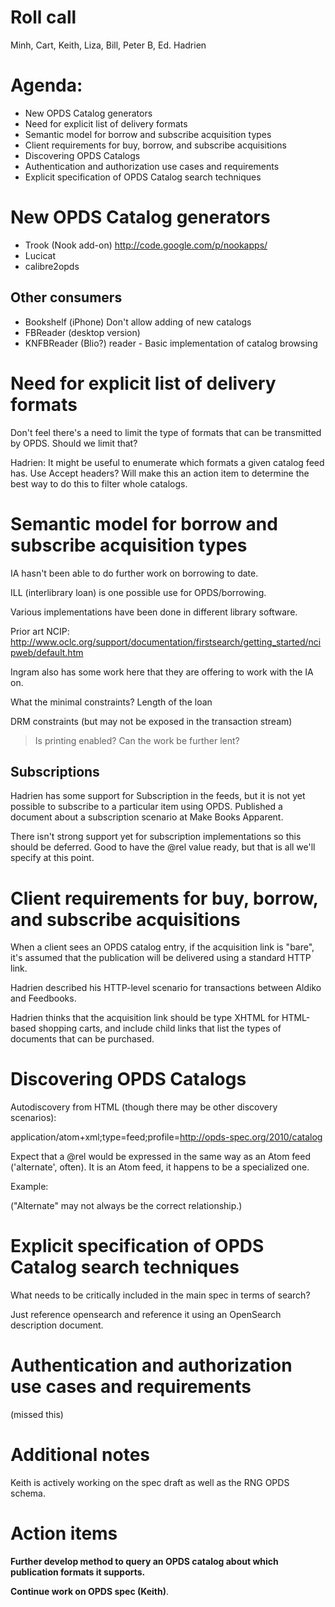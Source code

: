 # Roll call #

Minh, Cart, Keith, Liza, Bill, Peter B, Ed. Hadrien

# Agenda: #

  * New OPDS Catalog generators
  * Need for explicit list of delivery formats
  * Semantic model for borrow and subscribe acquisition types
  * Client requirements for buy, borrow, and subscribe acquisitions
  * Discovering OPDS Catalogs
  * Authentication and authorization use cases and requirements
  * Explicit specification of OPDS Catalog search techniques

# New OPDS Catalog generators #

  * Trook (Nook add-on) http://code.google.com/p/nookapps/
  * Lucicat
  * calibre2opds

## Other consumers ##

  * Bookshelf (iPhone)  Don't allow adding of new catalogs
  * FBReader (desktop version)
  * KNFBReader (Blio?) reader - Basic implementation of catalog browsing


# Need for explicit list of delivery formats #

Don't feel there's a need to limit the type of formats that can be
transmitted by OPDS.  Should we limit that?

Hadrien: It might be useful to enumerate which formats a given catalog
feed has.  Use Accept headers?  Will make this an action item to
determine the best way to do this to filter whole catalogs.

# Semantic model for borrow and subscribe acquisition types #

IA hasn't been able to do further work on borrowing to date.

ILL (interlibrary loan) is one possible use for OPDS/borrowing.

Various implementations have been done in different library software.

Prior art NCIP:
http://www.oclc.org/support/documentation/firstsearch/getting_started/ncipweb/default.htm

Ingram also has some work here that they are offering to work with the
IA on.

What the minimal constraints? Length of the loan

DRM constraints (but may not be exposed in the transaction stream)
> Is printing enabled?
> Can the work be further lent?

## Subscriptions ##

Hadrien has some support for Subscription in the feeds, but it is not
yet possible to subscribe to a particular item using OPDS.  Published a document about a subscription scenario at Make Books Apparent.

There isn't strong support yet for subscription implementations so
this should be deferred.  Good to have the @rel value ready, but that
is all we'll specify at this point.

# Client requirements for buy, borrow, and subscribe acquisitions #

When a client sees an OPDS catalog entry, if the acquisition link is
"bare", it's assumed that the publication will be delivered using a
standard HTTP link.

Hadrien described his HTTP-level scenario for transactions between
Aldiko and Feedbooks.

Hadrien thinks that the acquisition link should be type XHTML for
HTML-based shopping carts, and include child links that list the types
of documents that can be purchased.

# Discovering OPDS Catalogs #

Autodiscovery from HTML (though there may be other discovery
scenarios):

application/atom+xml;type=feed;profile=http://opds-spec.org/2010/catalog

Expect that a @rel would be expressed in the same way as an Atom feed
('alternate', often).  It is an Atom feed, it happens to be a
specialized one.

Example:
<link rel="alternate" type="application/atom+xml" title="Atom"
href="http://feeds.feedburner.com/oreilly/radar/atom" />

("Alternate" may not always be the correct relationship.)

# Explicit specification of OPDS Catalog search techniques #

What needs to be critically included in the main spec in terms of
search?

Just reference opensearch and reference it using an OpenSearch  description document.

# Authentication and authorization use cases and requirements #

(missed this)


# Additional notes #

Keith is actively working on the spec draft as well as the RNG OPDS
schema.

# Action items #

**Further develop method to query an OPDS catalog about which publication formats it supports.**

**Continue work on OPDS spec (Keith)**.